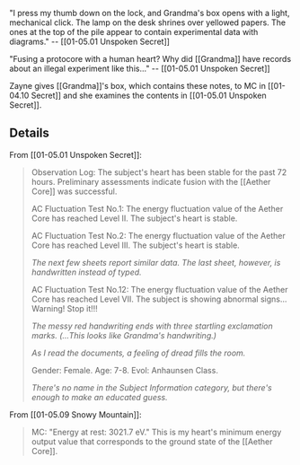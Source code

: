 "I press my thumb down on the lock, and Grandma's box opens with a light, mechanical click. The lamp on the desk shrines over yellowed papers. The ones at the top of the pile appear to contain experimental data with diagrams." -- [[01-05.01 Unspoken Secret]]

"Fusing a protocore with a human heart? Why did [[Grandma]] have records about an illegal experiment like this..." -- [[01-05.01 Unspoken Secret]]

Zayne gives [[Grandma]]'s box, which contains these notes, to MC in [[01-04.10 Secret]] and she examines the contents in [[01-05.01 Unspoken Secret]].

## Details

From [[01-05.01 Unspoken Secret]]:

> Observation Log: The subject's heart has been stable for the past 72 hours. Preliminary assessments indicate fusion with the [[Aether Core]] was successful.
> 
> AC Fluctuation Test No.1: The energy fluctuation value of the Aether Core has reached Level II. The subject's heart is stable.
>
> AC Fluctuation Test No.2: The energy fluctuation value of the Aether Core has reached Level III. The subject's heart is stable.
>
> *The next few sheets report similar data. The last sheet, however, is handwritten instead of typed.*
> 
> AC Fluctuation Test No.12: The energy fluctuation value of the Aether Core has reached Level VII. The subject is showing abnormal signs... Warning! Stop it!!!
>
> *The messy red handwriting ends with three startling exclamation marks. (...This looks like Grandma's handwriting.)*
>
> *As I read the documents, a feeling of dread fills the room.*
>
> Gender: Female. Age: 7-8. Evol: Anhaunsen Class.
>
> *There's no name in the Subject Information category, but there's enough to make an educated guess.*

From [[01-05.09 Snowy Mountain]]:

> MC: "Energy at rest: 3021.7 eV." This is my heart's minimum energy output value that corresponds to the ground state of the [[Aether Core]].